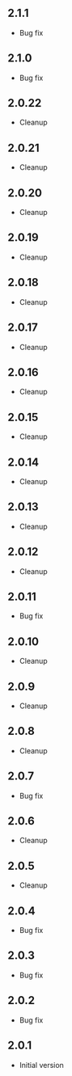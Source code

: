 ## 2.1.1

-   Bug fix

## 2.1.0

-   Bug fix

## 2.0.22

-   Cleanup

## 2.0.21

-   Cleanup

## 2.0.20

-   Cleanup

## 2.0.19

-   Cleanup

## 2.0.18

-   Cleanup

## 2.0.17

-   Cleanup

## 2.0.16

-   Cleanup

## 2.0.15

-   Cleanup

## 2.0.14

-   Cleanup

## 2.0.13

-   Cleanup

## 2.0.12

-   Cleanup

## 2.0.11

-   Bug fix

## 2.0.10

-   Cleanup

## 2.0.9

-   Cleanup

## 2.0.8

-   Cleanup

## 2.0.7

-   Bug fix

## 2.0.6

-   Cleanup

## 2.0.5

-   Cleanup

## 2.0.4

-   Bug fix

## 2.0.3

-   Bug fix

## 2.0.2

-   Bug fix

## 2.0.1

-   Initial version
